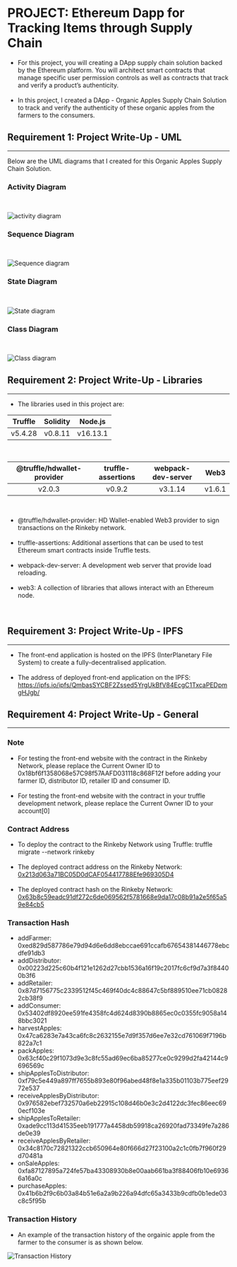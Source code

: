 # PROJECT: Ethereum Dapp for Tracking Items through Supply Chain

- For this project, you will creating a DApp supply chain solution backed by the Ethereum platform. You will architect smart contracts that manage specific user permission controls as well as contracts that track and verify a product’s authenticity.
<br><br>
- In this project, I created a DApp - Organic Apples Supply Chain Solution to track and verify the authenticity of these organic apples from the farmers to the consumers.


## Requirement 1: Project Write-Up - UML
------------------------------------------------------------------------

Below are the UML diagrams that I created for this Organic Apples Supply Chain Solution.


### Activity Diagram
<br>

![activity diagram](images/uml/Supply_Chain_Apples-Activity_Diagram.jpg)
<br>
### Sequence Diagram
<br>

![Sequence diagram](images/uml/Supply_Chain_Apples-Sequence_Diagram.jpg)
<br>
### State Diagram
<br>

![State diagram](images/uml/Supply_Chain_Apples-State_Diagram.jpg)
<br>
### Class Diagram
<br>

![Class diagram](images/uml/Supply_Chain_Apples-Class_Diagram.jpg)
<br>

## Requirement 2: Project Write-Up - Libraries
--------------------------------------------------------------

- The libraries used in this project are:

| Truffle | Solidity | Node.js |
|:---:|:---:|:---:|
| v5.4.28 | v0.8.11 | v16.13.1 |

<br>

| @truffle/hdwallet-provider | truffle-assertions | webpack-dev-server | Web3 | 
|:---:|:---:|:---:|:---:|
| v2.0.3 | v0.9.2 | v3.1.14 | v1.6.1 |

<br>

- @truffle/hdwallet-provider: HD Wallet-enabled Web3 provider to sign transactions on the Rinkeby network.
<br><br>
- truffle-assertions: Additional assertions that can be used to test Ethereum smart contracts inside Truffle tests.
<br><br>
- webpack-dev-server: A development web server that provide load reloading.
<br><br>
- web3: A collection of libraries that allows interact with an Ethereum node.
<br>

## Requirement 3: Project Write-Up - IPFS
--------------------------------------------------------------

- The front-end application is hosted on the IPFS (InterPlanetary File System) to create a fully-decentralised application.
<br><br>
- The address of deployed front-end application on the IPFS: <https://ipfs.io/ipfs/QmbasSYCBF2Zssed5YrgUkBfV84EcgC1TxcaPEDpmgHJgb/>


## Requirement 4: Project Write-Up - General
--------------------------------------------------------------  

### Note
- For testing the front-end website with the contract in the Rinkeby Network, please replace the Current Owner ID to 0x18bf6f1358068e57C98f57AAFD031118c868F12f before adding your farmer ID, distributor ID, retailer ID and consumer ID.
<br><br>
- For testing the front-end website with the contract in your truffle development network, please replace the Current Owner ID to your account[0]


### Contract Address
- To deploy the contract to the Rinkeby Network using Truffle: truffle migrate --network rinkeby
<br><br>
- The deployed contract address on the Rinkeby Network: [0x213d063a71BC05D0dCAF054417788Efe969305D4](https://rinkeby.etherscan.io/address/0x213d063a71BC05D0dCAF054417788Efe969305D4)
<br><br>
- The deployed contract hash on the Rinkeby Network: [0x63b8c59eadc91df272c6de069562f5781668e9da17c08b91a2e5f65a59e84cb5](https://rinkeby.etherscan.io/tx/0x63b8c59eadc91df272c6de069562f5781668e9da17c08b91a2e5f65a59e84cb5)

### Transaction Hash

- addFarmer: 0xed829d587786e79d94d6e6dd8ebccae691ccafb67654381446778ebcdfe91db3
- addDistributor: 0x00223d225c60b4f121e1262d27cbb1536a16f19c2017fc6cf9d7a3f84400b3f6
- addRetailer: 0x87d7156775c2339512f45c469f40dc4c88647c5bf889510ee71cb08282cb38f9
- addConsumer: 0x53402df8920ee591fe4358fc4d624d8390b8865ec0c0355fc9058a148bbc3021
- harvestApples: 0x47ca6283e7a43ca6fc8c2632155e7d9f357d6ee7e32cd761069f7196b822a7c1
- packApples: 0x63cf40c29f1073d9e3c8fc55ad69ec6ba85277ce0c9299d2fa42144c9696569c
- shipApplesToDistributor: 0xf79c5e449a897ff7655b893e80f96abed48f8e1a335b01103b775eef2972e537
- receiveApplesByDistributor: 0x976582ebef732570a6eb22915c108d46b0e3c2d4122dc3fec86eec690ecf103e
- shipApplesToRetailer: 0xade9cc113d41535eeb191777a4458db59918ca26920fad73349fe7a286de0e39
- receiveApplesByRetailer: 0x34c8170c72821322ccb650964e80f666d27f23100a2c1c0fb7f960f29d70481a
- onSaleApples: 0xfa87127895a724fe57ba43308930b8e00aab661ba3f88406fb10e69366a16a0c
- purchaseApples: 0x41b6b2f9c6b03a84b51e6a2a9b226a94dfc65a3433b9cdfb0b1ede03c8c5f95b

### Transaction History

- An example of the transaction history of the orgainic apple from the farmer to the consumer is as shown below.

![Transaction History](images/TransactionHistory.jpg)
